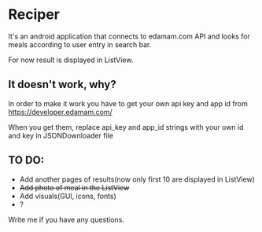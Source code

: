# Reciper
It's an android application that connects to edamam.com API and looks for meals according to user entry in search bar.

For now result is displayed in ListView.

## It doesn't work, why?

In order to make it work you have to get your own api key and app id from https://developer.edamam.com/

When you get them, replace api_key and app_id strings with your own id and key in JSONDownloader file

## TO DO: 

- Add another pages of results(now only first 10 are displayed in ListView)
- ~~Add photo of meal in the ListView~~
- Add visuals(GUI, icons, fonts)
- ?


Write me if you have any questions.
